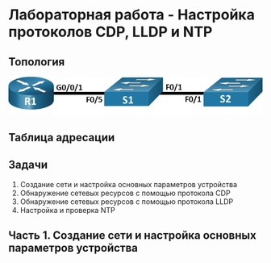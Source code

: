 # Лабораторная работа - Настройка протоколов CDP, LLDP и NTP
## Топология
![alt text](https://github.com/V1RaJ97/OTUS-NE/blob/0fee2788781863ae5fc4ee2b8eb97cb1f19308f4/Labs/Lab13/%D0%A2%D0%BE%D0%BF%D0%BE%D0%BB%D0%BE%D0%B3%D0%B8%D1%8F.png)
## Таблица адресации
## Задачи
1. Создание сети и настройка основных параметров устройства
2. Обнаружение сетевых ресурсов с помощью протокола CDP
3. Обнаружение сетевых ресурсов с помощью протокола LLDP
4. Настройка и проверка NTP

## Часть 1. Создание сети и настройка основных параметров устройства
